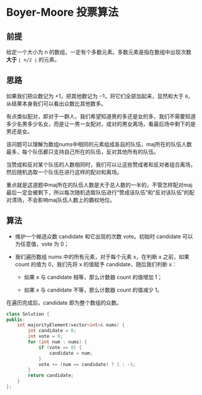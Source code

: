 # Boyer-Moore 投票算法

## 前提

给定一个大小为 n 的数组，一定有个多数元素。多数元素是指在数组中出现次数 **大于** `⌊ n/2 ⌋` 的元素。

## 思路

如果我们把众数记为 +1，把其他数记为 −1，将它们全部加起来，显然和大于 `0`，从结果本身我们可以看出众数比其他数多。

有点类似配对，即对于一群人，我们希望知道男的多还是女的多，我们不需要知道多少名男多少名女，而是让一男一女配对，成对的男女离场，看最后场中剩下的是男还是女。 

该问题可以理解为数组nums中相同的元素组成各自的队伍，maj所在的队伍人数最多，每个队伍都只支持自己所在的队伍，反对其他所有的队伍。

当赞成和反对某个队伍的人数相同时，我们可以让这些赞成者和反对者组合离场，然后随机选取一个队伍在进行这样的配对和离场。 

重点就是这道题中maj所在的队伍人数是大于总人数的一半的，不管怎样配对maj最后一定会被剩下，所以每次随机选取队伍进行“赞成该队伍”和“反对该队伍”的配对清场，不会影响maj队伍人数上的霸权地位。

## 算法

- 维护一个候选众数 candidate 和它出现的次数 vote。初始时 candidate 可以为任意值，vote 为 0；

- 我们遍历数组 nums 中的所有元素，对于每个元素 x，在判断 x 之前，如果 count 的值为 0，我们先将 x 的值赋予 candidate，随后我们判断 x：

  - 如果 x 与 candidate 相等，那么计数器 count 的值增加 1；

  - 如果 x 与 candidate 不等，那么计数器 count 的值减少 1。

在遍历完成后，candidate 即为整个数组的众数。

```c++
class Solution {
public:
    int majorityElement(vector<int>& nums) {
        int candidate = 0;
        int vote = 0;
        for (int num : nums) {
            if (vote == 0) {
                candidate = num;
            }
            vote += (num == candidate) ? 1 : -1;
        }
        return candidate;
    }
};
```
